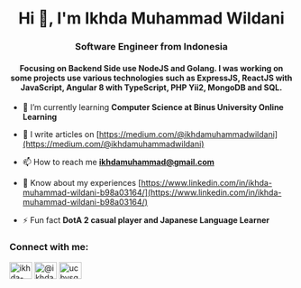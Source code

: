 <h1 align="center">Hi 👋, I'm Ikhda Muhammad Wildani</h1>
<h3 align="center">Software Engineer from Indonesia</h3>
<h4 align="center">Focusing on Backend Side use NodeJS and Golang. I was working on some projects use various technologies such as ExpressJS, ReactJS with JavaScript, Angular 8 with TypeScript, PHP Yii2, MongoDB and SQL.</h4>

- 🌱 I’m currently learning **Computer Science at Binus University Online Learning**

- 📝 I write articles on [https://medium.com/@ikhdamuhammadwildani](https://medium.com/@ikhdamuhammadwildani)

- 📫 How to reach me **ikhdamuhammad@gmail.com**

- 📄 Know about my experiences [https://www.linkedin.com/in/ikhda-muhammad-wildani-b98a03164/](https://www.linkedin.com/in/ikhda-muhammad-wildani-b98a03164/)

- ⚡ Fun fact **DotA 2 casual player and Japanese Language Learner**

<h3 align="left">Connect with me:</h3>
<p align="left">
<a href="https://linkedin.com/in/ikhda-muhammad-wildani-b98a03164/" target="blank"><img align="center" src="https://raw.githubusercontent.com/rahuldkjain/github-profile-readme-generator/master/src/images/icons/Social/linked-in-alt.svg" alt="ikhda-muhammad-wildani-b98a03164/" height="30" width="40" /></a>
<a href="https://medium.com/@ikhdamuhammadwildani" target="blank"><img align="center" src="https://raw.githubusercontent.com/rahuldkjain/github-profile-readme-generator/master/src/images/icons/Social/medium.svg" alt="@ikhdamuhammadwildani" height="30" width="40" /></a>
<a href="https://www.youtube.com/c/ucbvsg9rsk74ycnhkhfkj_tq" target="blank"><img align="center" src="https://raw.githubusercontent.com/rahuldkjain/github-profile-readme-generator/master/src/images/icons/Social/youtube.svg" alt="ucbvsg9rsk74ycnhkhfkj_tq" height="30" width="40" /></a>
</p>
